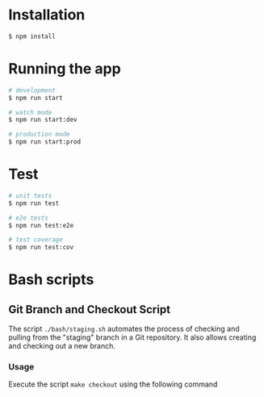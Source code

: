 # Installation

```bash
$ npm install
```

# Running the app

```bash
# development
$ npm run start

# watch mode
$ npm run start:dev

# production mode
$ npm run start:prod
```

# Test

```bash
# unit tests
$ npm run test

# e2e tests
$ npm run test:e2e

# test coverage
$ npm run test:cov
```

# Bash scripts

## Git Branch and Checkout Script

The script `./bash/staging.sh` automates the process of checking and pulling from the "staging" branch in a Git repository. It also allows creating and checking out a new branch.

### Usage

Execute the script `make checkout` using the following command
